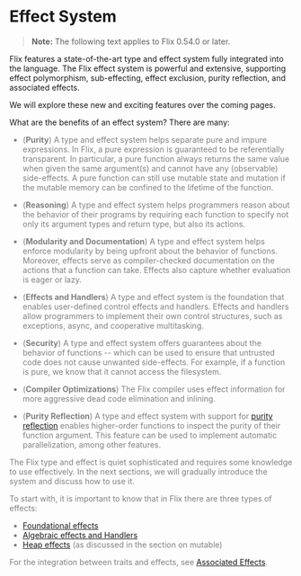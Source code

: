 # Effect System

> **Note:** The following text applies to Flix 0.54.0 or later.

Flix features a state-of-the-art type and effect system fully integrated into
the language. The Flix effect system is powerful and extensive, supporting
effect polymorphism, sub-effecting, effect exclusion, purity reflection, and
associated effects.

We will explore these new and exciting features over the coming pages.

What are the benefits of an effect system? There are many:

<div style="color:gray">

- (**Purity**) A type and effect system helps separate pure and impure
    expressions. In Flix, a pure expression is guaranteed to be referentially
    transparent. In particular, a pure function always returns the same value
    when given the same argument(s) and cannot have any (observable)
    side-effects. A pure function can still use mutable state and mutation if
    the mutable memory can be confined to the lifetime of the function.

- (**Reasoning**) A type and effect system helps programmers reason about the
    behavior of their programs by requiring each function to specify not only
    its argument types and return type, but also its actions. 

- (**Modularity and Documentation**) A type and effect system helps enforce
    modularity by being upfront about the behavior of functions. Moreover,
    effects serve as compiler-checked documentation on the actions that a
    function can take. Effects also capture whether evaluation is eager or lazy. 

- (**Effects and Handlers**) A type and effect system is the foundation that
    enables user-defined control effects and handlers. Effects and handlers
    allow programmers to implement their own control structures, such as
    exceptions, async, and cooperative multitasking. 

- (**Security**) A type and effect system offers guarantees about the behavior
    of functions -- which can be used to ensure that untrusted code does not
    cause unwanted side-effects. For example, if a function is pure, we know
    that it cannot access the filesystem. 

- (**Compiler Optimizations**) The Flix compiler uses effect information for
    more aggressive dead code elimination and inlining. 

- (**Purity Reflection**) A type and effect system with support for [purity
    reflection](./purity-reflection.md) enables higher-order functions to
    inspect the purity of their function argument. This feature can be used to
    implement automatic parallelization, among other features. 

The Flix type and effect is quiet sophisticated and requires some knowledge to
use effectively. In the next sections, we will gradually introduce the system
and discuss how to use it. 

To start with, it is important to know that in Flix there are three types of
effects:

- [Foundational effects](./foundational-effects.md)
- [Algebraic effects and Handlers](./effects-and-handlers.md)
- [Heap effects](./mutable-data.md) (as discussed in the section on mutable)

For the integration between traits and effects, see [Associated
Effects](./associated-effects.md).

